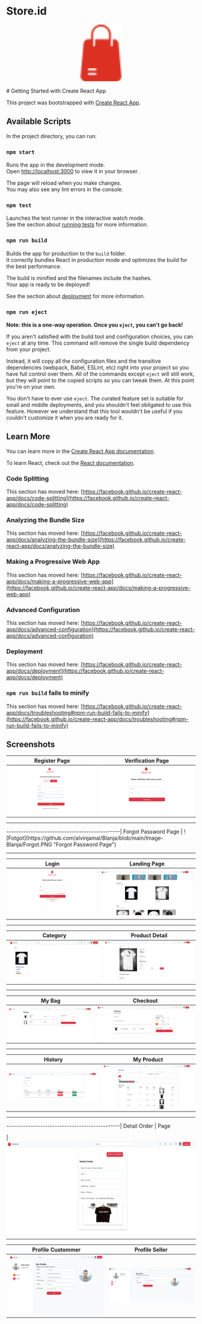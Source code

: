 # Store.id

<p align='center'>
<img height='150' src='https://github.com/alvinjamal/Blanja/blob/main/Image-Blanja/Vector(22).png' />
<p>
# Getting Started with Create React App

This project was bootstrapped with [Create React App](https://github.com/facebook/create-react-app).

## Available Scripts

In the project directory, you can run:

### `npm start`

Runs the app in the development mode.\
Open [http://localhost:3000](http://localhost:3000) to view it in your browser.

The page will reload when you make changes.\
You may also see any lint errors in the console.

### `npm test`

Launches the test runner in the interactive watch mode.\
See the section about [running tests](https://facebook.github.io/create-react-app/docs/running-tests) for more information.

### `npm run build`

Builds the app for production to the `build` folder.\
It correctly bundles React in production mode and optimizes the build for the best performance.

The build is minified and the filenames include the hashes.\
Your app is ready to be deployed!

See the section about [deployment](https://facebook.github.io/create-react-app/docs/deployment) for more information.

### `npm run eject`

**Note: this is a one-way operation. Once you `eject`, you can't go back!**

If you aren't satisfied with the build tool and configuration choices, you can `eject` at any time. This command will remove the single build dependency from your project.

Instead, it will copy all the configuration files and the transitive dependencies (webpack, Babel, ESLint, etc) right into your project so you have full control over them. All of the commands except `eject` will still work, but they will point to the copied scripts so you can tweak them. At this point you're on your own.

You don't have to ever use `eject`. The curated feature set is suitable for small and middle deployments, and you shouldn't feel obligated to use this feature. However we understand that this tool wouldn't be useful if you couldn't customize it when you are ready for it.

## Learn More

You can learn more in the [Create React App documentation](https://facebook.github.io/create-react-app/docs/getting-started).

To learn React, check out the [React documentation](https://reactjs.org/).

### Code Splitting

This section has moved here: [https://facebook.github.io/create-react-app/docs/code-splitting](https://facebook.github.io/create-react-app/docs/code-splitting)

### Analyzing the Bundle Size

This section has moved here: [https://facebook.github.io/create-react-app/docs/analyzing-the-bundle-size](https://facebook.github.io/create-react-app/docs/analyzing-the-bundle-size)

### Making a Progressive Web App

This section has moved here: [https://facebook.github.io/create-react-app/docs/making-a-progressive-web-app](https://facebook.github.io/create-react-app/docs/making-a-progressive-web-app)

### Advanced Configuration

This section has moved here: [https://facebook.github.io/create-react-app/docs/advanced-configuration](https://facebook.github.io/create-react-app/docs/advanced-configuration)

### Deployment

This section has moved here: [https://facebook.github.io/create-react-app/docs/deployment](https://facebook.github.io/create-react-app/docs/deployment)

### `npm run build` fails to minify

This section has moved here: [https://facebook.github.io/create-react-app/docs/troubleshooting#npm-run-build-fails-to-minify](https://facebook.github.io/create-react-app/docs/troubleshooting#npm-run-build-fails-to-minify)

## Screenshots

| Register Page                                                                                         | Verification Page                                                                                                 |
| ----------------------------------------------------------------------------------------------------- | ----------------------------------------------------------------------------------------------------------------- |
| ![Register](https://github.com/alvinjamal/Blanja/blob/main/Image-Blanja/Register.PNG "Register Page") | ![Verification](https://github.com/alvinjamal/Blanja/blob/main/Image-Blanja/Verification.PNG "Verification Page") |

<hr />
-----------------------------------------------| Forgot Password
Page
| ![Fotgot](https://github.com/alvinjamal/Blanja/blob/main/Image-Blanja/Forgot.PNG "Forgot Password Page")

<hr />

| Login                                                                                   | Landing Page                                                                                                 |
| --------------------------------------------------------------------------------------- | ------------------------------------------------------------------------------------------------------------ |
| ![Login](https://github.com/alvinjamal/Blanja/blob/main/Image-Blanja/Login.PNG "Login") | ![Landing Page](https://github.com/alvinjamal/Blanja/blob/main/Image-Blanja/Landing-Page.PNG "Landing Page") |

<hr />

| Category                                                                                         | Product Detail                                                                                                  |
| ------------------------------------------------------------------------------------------------ | --------------------------------------------------------------------------------------------------------------- |
| ![Category](https://github.com/alvinjamal/Blanja/blob/main/Image-Blanja/Category.PNG "Category") | ![Product Detail](https://github.com/alvinjamal/Blanja/blob/main/Image-Blanja/Prod-Detail.PNG "Product Detail") |

<hr />

| My Bag                                                                                     | Checkout                                                                                         |
| ------------------------------------------------------------------------------------------ | ------------------------------------------------------------------------------------------------ |
| ![My Bag](https://github.com/alvinjamal/Blanja/blob/main/Image-Blanja/My-bag.PNG "My Bag") | ![Checkout](https://github.com/alvinjamal/Blanja/blob/main/Image-Blanja/Checkout.PNG "Checkout") |

<hr />

| History                                                                                       | My Product                                                                                          |
| --------------------------------------------------------------------------------------------- | --------------------------------------------------------------------------------------------------- |
| ![History](https://github.com/alvinjamal/Blanja/blob/main/Image-Blanja/Hystory.PNG "History") | ![Products](https://github.com/alvinjamal/Blanja/blob/main/Image-Blanja/Add-product.PNG "Products") |

<hr />

-----------------------------------------------| Detail Order |
Page

| ![Detail Order](https://github.com/alvinjamal/Blanja/blob/main/Image-Blanja/detail-order.PNG "Detail Order")

<hr />

| Profile Custommer                                                                                                      | Profile Seller                                                                                                     |
| ---------------------------------------------------------------------------------------------------------------------- | ------------------------------------------------------------------------------------------------------------------ |
| ![Profile Custommer](https://github.com/alvinjamal/Blanja/blob/main/Image-Blanja/Profile-Cust.PNG "Profile Custommer") | ![Profile Seller](https://github.com/alvinjamal/Blanja/blob/main/Image-Blanja/Profile-Seller.PNG "Profile Seller") |
